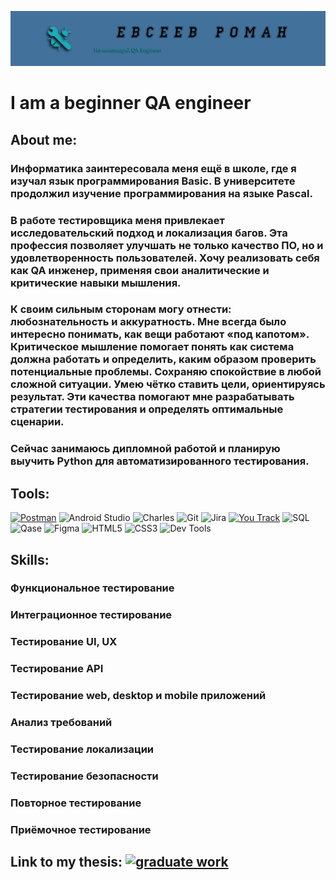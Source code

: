 [![Header](https://github.com/EvseevRoman/EvseevRoman/blob/main/assets/logoza.ru%20(2000x350).png)](https://docs.google.com/document/d/1InJKGWMFX-7Z33Ak_8oHC0u-t3frveKb/edit?usp=sharing&ouid=116991001529248594707&rtpof=true&sd=true)

# I am a beginner QA engineer

## About me:
### Информатика заинтересовала меня ещё в школе, где я изучал язык программирования Basic. В университете продолжил изучение программирования на языке Pascal.
### В работе тестировщика меня привлекает исследовательский подход и локализация багов. Эта профессия позволяет улучшать не только качество ПО, но и удовлетворенность пользователей. Хочу реализовать себя как QA инженер, применяя свои аналитические и критические навыки мышления.
### К своим сильным сторонам могу отнести: любознательность и аккуратность. Мне всегда было интересно понимать, как вещи работают «под капотом». Критическое мышление помогает понять как система должна работать и определить, каким образом проверить потенциальные проблемы. Сохраняю спокойствие в любой сложной ситуации. Умею чётко ставить цели, ориентируясь результат. Эти качества помогают мне разрабатывать стратегии тестирования и определять оптимальные сценарии.
### Сейчас занимаюсь дипломной работой и планирую выучить Python для автоматизированного тестирования. 

## Tools:
[![Postman](https://img.shields.io/badge/Postman-0E499A?logo=postman&style=plastic)](https://www.postman.com/martian-moon-551046/workspace/query-collection/collection/32284693-a0e52936-a560-4d5f-aaac-c18361c94662?action=share&creator=32284693)
![Android Studio](https://img.shields.io/badge/Android%20Studio-EFEFEF?logo=Android%20Studio&style=plastic)
![Charles](https://img.shields.io/badge/Charles-97C900?logo=Charles&logoColor=E4FC0F&style=plastic)
![Git](https://img.shields.io/badge/Git-2EA6C3?logo=Git&logoColor=red&style=plastic)
![Jira](https://img.shields.io/badge/Jira-D98CD3?logo=jira&logoColor=1085C9&style=plastic)
[![You Track](https://img.shields.io/badge/You%20track-1085C9?logo=You%20track&style=plastic)](https://picassor.youtrack.cloud/agiles/160-2)
![SQL](https://img.shields.io/badge/SQL-E8202A?logo=mySQL&logoColor=ffffff&style=plastic)
![Qase](https://img.shields.io/badge/Qase-E4FC0F?logo=Qase&logoColor=E8202A&style=plastic)
![Figma](https://img.shields.io/badge/Figma-016E7C?logo=Figma&logoColor=E4FC0F&style=plastic)
![HTML5](https://img.shields.io/badge/HTML5-009B94?logo=HTML5&logoColor=E4FC0F&style=plastic)
![CSS3](https://img.shields.io/badge/CSS3-B52C8E?logo=CSS3&logoColor=1085C9&style=plastic)
![Dev Tools](https://img.shields.io/badge/Dev%20Tools-yellow?logo=googlesearchconsole&logoColor=009B94&style=plastic)

## Skills:
### Функциональное тестирование
### Интеграционное тестирование
### Тестирование UI, UX
### Тестирование API
### Тестирование web, desktop и mobile приложений
### Анализ требований
### Тестирование локализации
### Тестирование безопасности
### Повторное тестирование
### Приёмочное тестирование

## Link to my thesis: [![graduate work](https://img.shields.io/badge/Graduate%20work-009B94?logo=apache&logoColor=E4FC0F&style=plastic)](https://picassor.youtrack.cloud/agiles/160-2)
